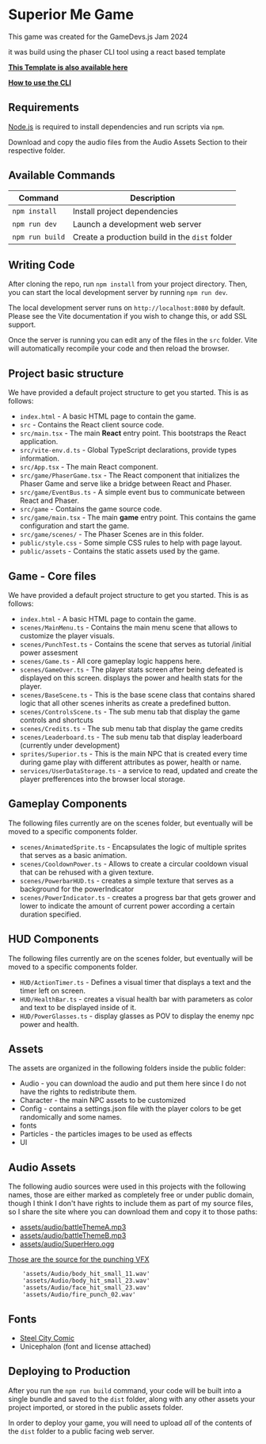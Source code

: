 # Superior Me Game

This game was created for the GameDevs.js Jam 2024

it was build using the phaser CLI tool using a react based template

**[This Template is also available here](https://github.com/phaserjs/template-react)**

**[How to use the CLI](https://phaser.io/tutorials/create-game-app)**
## Requirements

[Node.js](https://nodejs.org) is required to install dependencies and run scripts via `npm`.

Download and copy the audio files from the Audio Assets Section to their respective folder.

## Available Commands

| Command | Description |
|---------|-------------|
| `npm install` | Install project dependencies |
| `npm run dev` | Launch a development web server |
| `npm run build` | Create a production build in the `dist` folder |

## Writing Code

After cloning the repo, run `npm install` from your project directory. Then, you can start the local development server by running `npm run dev`.

The local development server runs on `http://localhost:8080` by default. Please see the Vite documentation if you wish to change this, or add SSL support.

Once the server is running you can edit any of the files in the `src` folder. Vite will automatically recompile your code and then reload the browser.

## Project basic structure

We have provided a default project structure to get you started. This is as follows:

- `index.html` - A basic HTML page to contain the game.
- `src` - Contains the React client source code.
- `src/main.tsx` - The main **React** entry point. This bootstraps the React application.
- `src/vite-env.d.ts` - Global TypeScript declarations, provide types information.
- `src/App.tsx` - The main React component.
- `src/game/PhaserGame.tsx` - The React component that initializes the Phaser Game and serve like a bridge between React and Phaser.
- `src/game/EventBus.ts` - A simple event bus to communicate between React and Phaser.
- `src/game` - Contains the game source code.
- `src/game/main.tsx` - The main **game** entry point. This contains the game configuration and start the game.
- `src/game/scenes/` - The Phaser Scenes are in this folder.
- `public/style.css` - Some simple CSS rules to help with page layout.
- `public/assets` - Contains the static assets used by the game.

## Game - Core files

We have provided a default project structure to get you started. This is as follows:

- `index.html` - A basic HTML page to contain the game.
- `scenes/MainMenu.ts` - Contains the main menu scene that allows to customize the player visuals.
- `scenes/PunchTest.ts` - Contains the scene that serves as tutorial /initial power assesment
-  `scenes/Game.ts` - All core gameplay logic happens here.
- `scenes/GameOver.ts` - The player stats screen after being defeated is displayed on this screen. displays the power and health stats for the player.
-  `scenes/BaseScene.ts` - This is the base scene class that contains shared logic that all other scenes inherits as create a predefined button.
-  `scenes/ControlsScene.ts` - The sub menu tab that display the game controls and shortcuts
-  `scenes/Credits.ts` - The sub menu tab that display the game credits
-  `scenes/Leaderboard.ts` - The sub menu tab that display leaderboard (currently under development)
-  `sprites/Superior.ts` - This is the main NPC that is created every time during game play with different attributes as power, health or name.
-  `services/UserDataStorage.ts` - a service to read, updated and create the player prefferences into the browser local storage. 
## Gameplay Components
The following files currently are on the scenes folder, but eventually will be moved to a specific components folder.

-  `scenes/AnimatedSprite.ts` - Encapsulates the logic of multiple sprites that serves as a basic animation.
-  `scenes/CooldownPower.ts` - Allows to create a circular cooldown visual that can be rehused with a given texture.
-  `scenes/PowerbarHUD.ts` - creates a simple texture that serves as a background for the powerIndicator
-  `scenes/PowerIndicator.ts` - creates a progress bar that gets grower and lower to indicate the amount of current power according a certain duration specified.

## HUD Components
The following files currently are on the scenes folder, but eventually will be moved to a specific components folder.

-  `HUD/ActionTimer.ts` - Defines a visual timer that displays a text and the timer left on screen.
-  `HUD/HealthBar.ts` - creates a visual health bar with parameters as color and text to be displayed inside of it.
-  `HUD/PowerGlasses.ts` - display glasses as POV to display the enemy npc power and health.

## Assets
The assets are organized in the following folders inside the public folder:

- Audio - you can download the audio and put them here since I do not have the rights to redistribute them.
- Character - the main NPC assets to be customized
- Config - contains a settings.json file with the player colors to be get randomically and some names.
- fonts
- Particles - the particles images to be used as effects
- UI  

## Audio Assets
The following audio sources were used in this projects with the following names, those are either marked as completely free or under public domain, though I think I don't have rights to include them as part of my source files, so I share the site where you can download them and copy it to those paths:

- [assets/audio/battleThemeA.mp3](https://opengameart.org/content/battle-theme-a)
- [assets/audio/battleThemeB.mp3](https://opengameart.org/content/battle-theme-b-for-rpg)
- [assets/audio/SuperHero.ogg](https://opengameart.org/content/adventure-theme)


[Those are the source for the punching VFX](https://danielsoundsgood.itch.io/free-deadly-kombat-sound-effects)

        'assets/Audio/body_hit_small_11.wav'
        'assets/Audio/body_hit_small_23.wav'
        'assets/Audio/face_hit_small_23.wav'
        'assets/Audio/fire_punch_02.wav'

## Fonts
- [Steel City Comic](https://www.1001fonts.com/steel-city-comic-font.html)
- Unicephalon (font and license attached)



## Deploying to Production

After you run the `npm run build` command, your code will be built into a single bundle and saved to the `dist` folder, along with any other assets your project imported, or stored in the public assets folder.

In order to deploy your game, you will need to upload *all* of the contents of the `dist` folder to a public facing web server.


